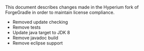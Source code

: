 This document describes changes made in the Hyperium fork of ForgeGradle in order to maintain license compliance.

* Removed update checking
* Remove tests
* Update java target to JDK 8
* Remove javadoc build
* Remove eclipse support
